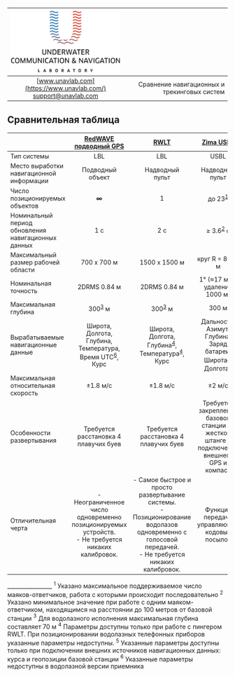<div style="page-break-after: always;"></div>

| ![logo](/documentation/sm_logo.png) | |
| :---: | ---: |
| [www.unavlab.com](https://www.unavlab.com/) <br/> [support@unavlab.com](mailto:support@unavlab.com) | Сравнение навигационных и трекинговых систем |

<div style="page-break-after: always;"></div>

## Сравнительная таблица

|  | [RedWAVE подводный GPS](/documentation/RU/RedWAVE/RedWAVE_DataBrief_ru.md) | [RWLT](/documentation/RU/RWLT/RWLT_DataBrief_ru.md) | [Zima USBL](/documentation/RU/Zima/Zima_DataBrief_ru.md) | [WAYU](/documentation/RU/WAYU/WAYU_DataBrief_ru.md) | [uWAVE USBL](/documentation/RU/uWAVE/uWAVE_USBL_Modem_Specification_ru.md) |
| :---                                               | :---:                 | :---:           | :---:                           | :---:           | :---:                |
| Тип системы                                        | LBL                   | LBL             | USBL                            | LBL             | USBL                 |
| Место выработки навигационной информации           | Подводный <br/> объект | Надводный <br/> пульт | Надводный <br/> пульт | Надводный <br/> пульт | Надводный <br/> пульт |
| Число позиционируемых объектов                     | **∞**                  | 1               | до 23<sup>[1](#footnote1)</sup> | 1               | до 20<sup>[1](#footnote1)</sup>                |
| Номинальный период обновления навигационных данных | 1 с                   | 2 с             | ≥ 3.6<sup>[2](#footnote2)</sup> с | 2 c           | ≥ 3.6<sup>[2](#footnote2)</sup> c                |
| Максимальный размер рабочей области            | 700 х 700 м           | 1500 x 1500 м   | круг R = 8000 м      | 300 x 300 м     | круг R = 1000 м |
| Номинальная точность                               | 2DRMS 0.84 м          | 2DRMS 0.84 м    | 1° (≈17 м на удалении 1000 м) | 2DRMS 2 м | 2° (≈35 м на удалении 1000 м) |
| Максимальная глубина                               | 300<sup>[3](#footnote3)</sup> м | 300<sup>[3](#footnote3)</sup> м | 300 м | 100 м | 300 м |
| Вырабатываемые навигационные данные                | Широта, <br/> Долгота, <br/> Глубина, <br/> Температура, <br/> Время UTC<sup>[6](#footnote6)</sup>, <br/> Курс | Широта, <br/> Долгота, <br/> Глубина<sup>[4](#footnote4)</sup>, <br/> Температура<sup>[4](#footnote4)</sup>, <br/> Курс | Дальность, <br/> Азимут, <br/> Глубина, <br/> Заряд батареи, <br/> Широта<sup>[5](#footnote5)</sup>, <br/> Долгота<sup>[5](#footnote5)</sup> | Широта, <br/> Долгота, <br/> Курс | Дальность, <br/> Азимут, <br/> Глубина, <br/> Заряд батареи, <br/> Широта<sup>[4](#footnote5)</sup>, <br/> Долгота<sup>[5](#footnote4)</sup> | 
| Максимальная относительная скорость | ±1.8 м/с | ±1.8 м/с | ±2 м/с | ±1 м/с | ±1 м/с |
| Особенности развертывания | Требуется расстановка 4 плавучих буев | Требуется расстановка 4 плавучих буев | Требуется закрепление базовой станции на жесткой штанге и подключение внешнего GPS и компаса | Требуется расстановка 4 плавучих буев | Требуется закрепление базовой станции на жесткой штанге и подключение внешнего GPS и компаса |
| Отличительная черта | - Неограниченное число одновременно позиционируемых устройств.<br/> - Не требуется никаких калибровок. | - Самое быстрое и просто развертывание системы. <br/> - Позиционирование водолазов одновременно с голосовой передачей. <br/> - Не требуется никаких калибровок. | Функция передачи управляющих кодовых посылок | - Максимально доступное решение для любительского применения. <br/> - Не требуется никаких калибровок. | Двусторонняя передача данных |

<div style="page-break-after: always;"></div>
________________  
<a name="footnote1"><sup>1</sup></a> Указано максимальное поддерживаемое число маяков-ответчиков, работа с которыми происходит последовательно  
<a name="footnote2"><sup>2</sup></a> Указано минимальное значение при работе с одним маяком-ответчиком, находящимся на расстоянии до 100 метров от базовой станции  
<a name="footnote3"><sup>3</sup></a> Для водолазного исполнения максимальная глубина составляет 70 м  
<a name="footnote4"><sup>4</sup></a> Параметры доступны только при работе с пингером RWLT. При позиционировании водолазных телефонных приборов указанные параметры недоступны.  
<a name="footnote5"><sup>5</sup></a> Указанные параметры доступны только при подключении внешних источников навигационных данных: курса и геопозиции базовой станции   
<a name="footnote6"><sup>6</sup></a> Указанные параметры недоступны в водолазной версии приемника  
  
<div style="page-break-after: always;"></div>
